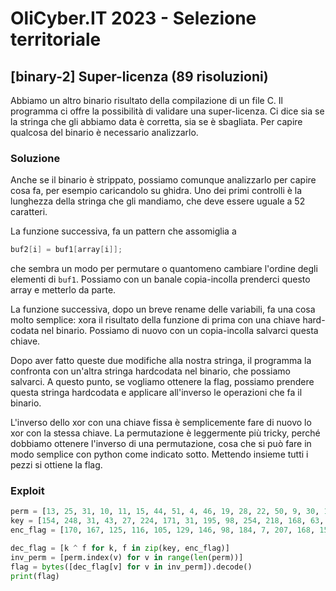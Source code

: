 # OliCyber.IT 2023 - Selezione territoriale

## [binary-2] Super-licenza (89 risoluzioni)

Abbiamo un altro binario risultato della compilazione di un file C. Il programma ci offre la possibilità di validare una super-licenza.
Ci dice sia se la stringa che gli abbiamo data è corretta, sia se è sbagliata. Per capire qualcosa del binario è necessario analizzarlo.

### Soluzione

Anche se il binario è strippato, possiamo comunque analizzarlo per capire cosa fa, per esempio caricandolo su ghidra.
Uno dei primi controlli è la lunghezza della stringa che gli mandiamo, che deve essere uguale a 52 caratteri.

La funzione successiva, fa un pattern che assomiglia a

```c
buf2[i] = buf1[array[i]];
```

che sembra un modo per permutare o quantomeno cambiare l'ordine degli elementi di `buf1`. Possiamo con un banale copia-incolla prenderci questo array e metterlo da parte.

La funzione successiva, dopo un breve rename delle variabili, fa una cosa molto semplice: xora il risultato della funzione di prima con una chiave hard-codata nel binario. Possiamo di nuovo con un copia-incolla salvarci questa chiave.

Dopo aver fatto queste due modifiche alla nostra stringa, il programma la confronta con un'altra stringa hardcodata nel binario, che possiamo salvarci. A questo punto, se vogliamo ottenere la flag, possiamo prendere questa stringa hardcodata e applicare all'inverso le operazioni che fa il binario.

L'inverso dello xor con una chiave fissa è semplicemente fare di nuovo lo xor con la stessa chiave. La permutazione è leggermente più tricky, perché dobbiamo ottenere l'inverso di una permutazione, cosa che si può fare in modo semplice con python come indicato sotto.
Mettendo insieme tutti i pezzi si ottiene la flag.

### Exploit

```python
perm = [13, 25, 31, 10, 11, 15, 44, 51, 4, 46, 19, 28, 22, 50, 9, 30, 18, 20, 0, 26, 45, 42, 6, 48, 2, 39, 16, 7, 8, 24, 34, 17, 37, 36, 14, 3, 41, 33, 12, 23, 1, 40, 35, 49, 27, 21, 29, 43, 32, 47, 5, 38]
key = [154, 248, 31, 43, 27, 224, 171, 31, 195, 98, 254, 218, 168, 63, 112, 60, 117, 25, 48, 160, 72, 193, 84, 202, 117, 230, 117, 166, 222, 22, 110, 239, 24, 237, 230, 252, 228, 17, 6, 163, 175, 94, 29, 36, 246, 93, 202, 142, 163, 234, 150, 165]
enc_flag = [170, 167, 125, 116, 105, 129, 146, 98, 184, 7, 207, 168, 156, 7, 17, 99, 23, 119, 86, 216, 121, 241, 33, 172, 20, 130, 42, 150, 170, 115, 89, 156, 41, 218, 146, 155, 208, 112, 115, 252, 195, 63, 120, 64, 198, 51, 254, 239, 149, 222, 228, 199]

dec_flag = [k ^ f for k, f in zip(key, enc_flag)]
inv_perm = [perm.index(v) for v in range(len(perm))]
flag = bytes([dec_flag[v] for v in inv_perm]).decode()
print(flag)
```
